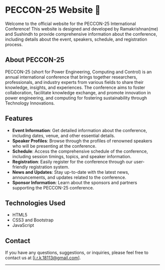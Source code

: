 # PECCON-25 Website 🌳

Welcome to the official website for the PECCON-25 International Conference! This website is designed and developed by Ramakrishnan(me) and Sushindh to provide comprehensive information about the conference, including details about the event, speakers, schedule, and registration process.

## About PECCON-25

PECCON-25 (short for Power Engineering, Computing and Control) is an annual international conference that brings together researchers, professionals, and industry experts from various fields to share their knowledge, insights, and experiences. The conference aims to foster collaboration, facilitate knowledge exchange, and promote innovation in power engineering, and computing for fostering sustainability through Technology Innovations.

## Features

- **Event Information**: Get detailed information about the conference, including dates, venue, and other essential details.
- **Speaker Profiles**: Browse through the profiles of renowned speakers who will be presenting at the conference.
- **Schedule**: Access the comprehensive schedule of the conference, including session timings, topics, and speaker information.
- **Registration**: Easily register for the conference through our user-friendly registration system.
- **News and Updates**: Stay up-to-date with the latest news, announcements, and updates related to the conference.
- **Sponsor Information**: Learn about the sponsors and partners supporting the PECCON-25 conference.

## Technologies Used

- HTML5
- CSS3 and Bootstrap
- JavaScript

## Contact

If you have any questions, suggestions, or inquiries, please feel free to contact us at [i.r.k.18113@gmail.com].

---
